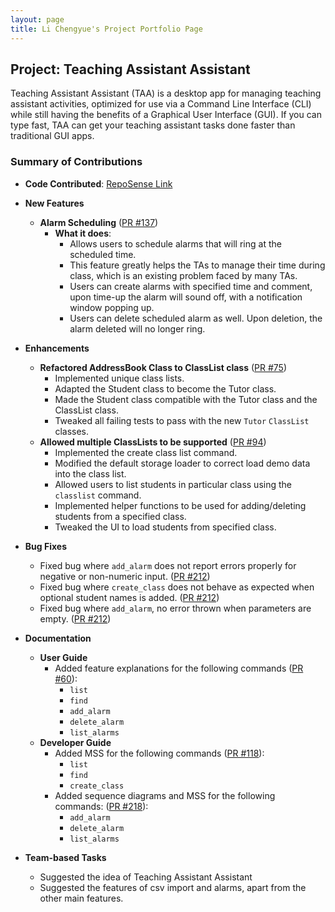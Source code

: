 ```yaml
---
layout: page
title: Li Chengyue's Project Portfolio Page
---
```


## Project: Teaching Assistant Assistant
Teaching Assistant Assistant (TAA) is a desktop app for managing teaching assistant
activities, optimized for use via a Command Line Interface (CLI) while still having
the benefits of a Graphical User Interface (GUI). If you can type fast, TAA can get
your teaching assistant tasks done faster than traditional GUI apps.

### Summary of Contributions
- **Code Contributed**: [RepoSense Link](https://nus-cs2103-ay2223s2.github.io/tp-dashboard/?search=cyli133&breakdown=true)
- **New Features**
    - **Alarm Scheduling** ([PR #137](https://github.com/AY2223S2-CS2103T-T14-4/tp/pull/137))
        - **What it does**:
          - Allows users to schedule alarms that will ring at the scheduled time.
          - This feature greatly helps the TAs to manage their time during class, which is an existing problem faced
            by many TAs.
          - Users can create alarms with specified time and comment, upon time-up the alarm will sound off,
            with a notification window popping up.
          - Users can delete scheduled alarm as well. Upon deletion, the alarm deleted will no longer ring.
- **Enhancements**
    - **Refactored AddressBook Class to ClassList class** ([PR #75](https://github.com/AY2223S2-CS2103T-T14-4/tp/pull/75))
        - Implemented unique class lists.
        - Adapted the Student class to become the Tutor class.
        - Made the Student class compatible with the Tutor class and the ClassList class.
        - Tweaked all failing tests to pass with the new `Tutor` `ClassList` classes.
    - **Allowed multiple ClassLists to be supported** ([PR #94](https://github.com/AY2223S2-CS2103T-T14-4/tp/pull/94))
        - Implemented the create class list command.
        - Modified the default storage loader to correct load demo data into the class list.
        - Allowed users to list students in particular class using the `classlist` command.
        - Implemented helper functions to be used for adding/deleting students from a specified class.
        - Tweaked the UI to load students from specified class.
- **Bug Fixes**
    - Fixed bug where `add_alarm` does not report errors properly for negative or non-numeric input.
      ([PR #212](https://github.com/AY2223S2-CS2103T-T14-4/tp/pull/212))
    - Fixed bug where  `create_class` does not behave as expected when optional student names is added.
      ([PR #212](https://github.com/AY2223S2-CS2103T-T14-4/tp/pull/212))
    - Fixed bug where `add_alarm`, no error thrown when parameters are empty.
      ([PR #212](https://github.com/AY2223S2-CS2103T-T14-4/tp/pull/212))

- **Documentation**
    - **User Guide**
        - Added feature explanations for the following commands
          ([PR #60](https://github.com/AY2223S2-CS2103T-T14-4/tp/pull/60)):
          - `list`
          - `find`
          - `add_alarm`
          - `delete_alarm`
          - `list_alarms`
    - **Developer Guide**
        - Added MSS for the following commands
          ([PR #118](https://github.com/AY2223S2-CS2103T-T14-4/tp/pull/118)):
            - `list`
            - `find`
            - `create_class`
        - Added sequence diagrams and MSS for the following commands:
          ([PR #218](https://github.com/AY2223S2-CS2103T-T14-4/tp/pull/218)):
            - `add_alarm`
            - `delete_alarm`
            - `list_alarms`
- **Team-based Tasks**
  - Suggested the idea of Teaching Assistant Assistant
  - Suggested the features of csv import and alarms, apart from the other main features.
